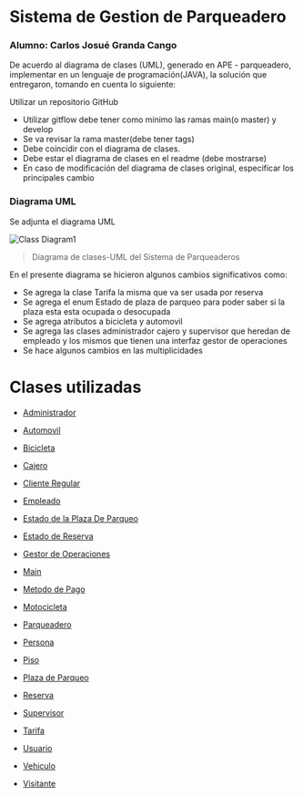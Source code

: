 # Sistema de Gestion de Parqueadero
### Alumno: Carlos Josué Granda Cango
  
De acuerdo al diagrama de clases (UML), generado en APE - parqueadero, implementar  en un lenguaje de programación(JAVA), la solución que entregaron, tomando en cuenta lo siguiente:


Utilizar un repositorio GitHub
- Utilizar gitflow debe tener como mínimo las ramas main(o master) y develop
- Se va revisar la rama master(debe tener tags)
- Debe coincidir con el diagrama de clases.
- Debe estar el diagrama de clases en el readme (debe mostrarse)
- En caso de modificación del diagrama de clases original, especificar los principales cambio



### Diagrama UML
Se adjunta el diagrama UML 


![Class Diagram1](https://github.com/user-attachments/assets/5653e3c1-352f-47a0-aed6-eef1c3bcb059)

> Diagrama de clases-UML del Sistema de Parqueaderos

En el presente diagrama se hicieron algunos cambios significativos como:
- Se agrega la clase Tarifa la misma que va ser usada por reserva
- Se agrega el enum Estado de plaza de parqueo para poder saber si la plaza esta esta ocupada o desocupada
- Se agrega atributos a bicicleta y automovil
- Se agrega las clases administrador cajero y supervisor que heredan de empleado y los mismos que tienen una interfaz gestor de operaciones
- Se hace algunos cambios en las multiplicidades

# Clases utilizadas
- [Administrador](https://github.com/Jos748gran/Sistema-de-Gestion-de-Parqueadero/blob/master/Sistema%20De%20Gestion%20De%20Parqueadero/src/Administrador.java)
  
- [Automovil](https://github.com/Jos748gran/Sistema-de-Gestion-de-Parqueadero/blob/master/Sistema%20De%20Gestion%20De%20Parqueadero/src/Automovil.java)
  
- [Bicicleta](https://github.com/Jos748gran/Sistema-de-Gestion-de-Parqueadero/blob/master/Sistema%20De%20Gestion%20De%20Parqueadero/src/Bicicleta.java)
  
- [Cajero](https://github.com/Jos748gran/Sistema-de-Gestion-de-Parqueadero/blob/master/Sistema%20De%20Gestion%20De%20Parqueadero/src/Cajero.java)
  
- [Cliente Regular](https://github.com/Jos748gran/Sistema-de-Gestion-de-Parqueadero/blob/master/Sistema%20De%20Gestion%20De%20Parqueadero/src/ClienteRegular.java)
  
- [Empleado](https://github.com/Jos748gran/Sistema-de-Gestion-de-Parqueadero/blob/master/Sistema%20De%20Gestion%20De%20Parqueadero/src/Empleado.java)
- [Estado de la Plaza De Parqueo](https://github.com/Jos748gran/Sistema-de-Gestion-de-Parqueadero/blob/master/Sistema%20De%20Gestion%20De%20Parqueadero/src/EstadoDePlazaDeParqueo.java)
  
- [Estado de Reserva](https://github.com/Jos748gran/Sistema-de-Gestion-de-Parqueadero/blob/master/Sistema%20De%20Gestion%20De%20Parqueadero/src/EstadoDeReserva.java)
  
- [Gestor de Operaciones](https://github.com/Jos748gran/Sistema-de-Gestion-de-Parqueadero/blob/master/Sistema%20De%20Gestion%20De%20Parqueadero/src/GestorDeOperaciones.java)
  
- [Main](https://github.com/Jos748gran/Sistema-de-Gestion-de-Parqueadero/blob/master/Sistema%20De%20Gestion%20De%20Parqueadero/src/Main.java)
  
- [Metodo de Pago](https://github.com/Jos748gran/Sistema-de-Gestion-de-Parqueadero/blob/master/Sistema%20De%20Gestion%20De%20Parqueadero/src/MetodoDePago.java)
  
- [Motocicleta](https://github.com/Jos748gran/Sistema-de-Gestion-de-Parqueadero/blob/master/Sistema%20De%20Gestion%20De%20Parqueadero/src/Motocicleta.java)
  
- [Parqueadero](https://github.com/Jos748gran/Sistema-de-Gestion-de-Parqueadero/blob/master/Sistema%20De%20Gestion%20De%20Parqueadero/src/Parqueadero.java)
  
- [Persona](https://github.com/Jos748gran/Sistema-de-Gestion-de-Parqueadero/blob/master/Sistema%20De%20Gestion%20De%20Parqueadero/src/Persona.java)
  
- [Piso](https://github.com/Jos748gran/Sistema-de-Gestion-de-Parqueadero/blob/master/Sistema%20De%20Gestion%20De%20Parqueadero/src/Piso.java)
  
- [Plaza de Parqueo](https://github.com/Jos748gran/Sistema-de-Gestion-de-Parqueadero/blob/master/Sistema%20De%20Gestion%20De%20Parqueadero/src/PlazaDeParqueo.java)
  
- [Reserva](https://github.com/Jos748gran/Sistema-de-Gestion-de-Parqueadero/blob/master/Sistema%20De%20Gestion%20De%20Parqueadero/src/Reserva.java)
  
- [Supervisor](https://github.com/Jos748gran/Sistema-de-Gestion-de-Parqueadero/blob/master/Sistema%20De%20Gestion%20De%20Parqueadero/src/Supervisor.java)
  
- [Tarifa](https://github.com/Jos748gran/Sistema-de-Gestion-de-Parqueadero/blob/master/Sistema%20De%20Gestion%20De%20Parqueadero/src/Tarifa.java)
  
- [Usuario](https://github.com/Jos748gran/Sistema-de-Gestion-de-Parqueadero/blob/master/Sistema%20De%20Gestion%20De%20Parqueadero/src/Usuario.java)
  
- [Vehiculo](https://github.com/Jos748gran/Sistema-de-Gestion-de-Parqueadero/blob/master/Sistema%20De%20Gestion%20De%20Parqueadero/src/Vehiculo.java)
  
- [Visitante](https://github.com/Jos748gran/Sistema-de-Gestion-de-Parqueadero/blob/master/Sistema%20De%20Gestion%20De%20Parqueadero/src/Visitante.java)



